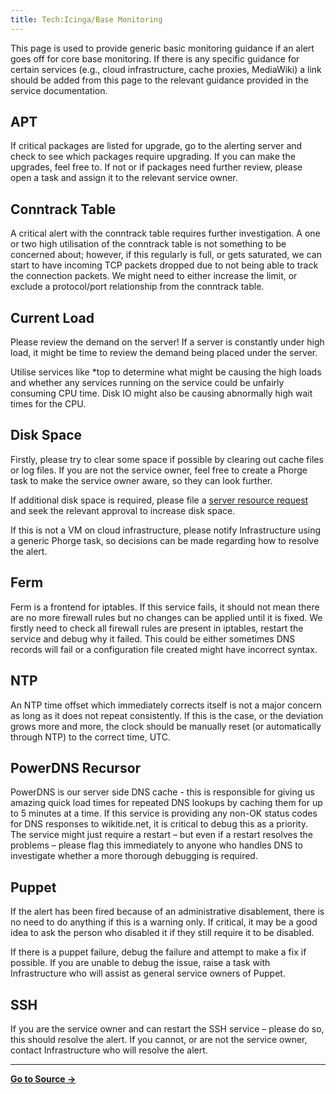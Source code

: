 ```yaml
---
title: Tech:Icinga/Base Monitoring
---
```


This page is used to provide generic basic monitoring guidance if an alert goes off for core base monitoring. If there is any specific guidance for certain services (e.g., cloud infrastructure, cache proxies, MediaWiki) a link should be added from this page to the relevant guidance provided in the service documentation.

## APT 

If critical packages are listed for upgrade, go to the alerting server and check to see which packages require upgrading. If you can make the upgrades, feel free to. If not or if packages need further review, please open a task and assign it to the relevant service owner.

## Conntrack Table 

A critical alert with the conntrack table requires further investigation. A one or two high utilisation of the conntrack table is not something to be concerned about; however, if this regularly is full, or gets saturated, we can start to have incoming TCP packets dropped due to not being able to track the connection packets. We might need to either increase the limit, or exclude a protocol/port relationship from the conntrack table.

## Current Load 

Please review the demand on the server! If a server is constantly under high load, it might be time to review the demand being placed under the server.

Utilise services like *top to determine what might be causing the high loads and whether any services running on the service could be unfairly consuming CPU time. Disk IO might also be causing abnormally high wait times for the CPU.

## Disk Space 

Firstly, please try to clear some space if possible by clearing out cache files or log files. If you are not the service owner, feel free to create a Phorge task to make the service owner aware, so they can look further.

If additional disk space is required, please file a [server resource request](https://meta.miraheze.org/wiki/phorge:maniphest/task/edit/form/16/) and seek the relevant approval to increase disk space.

If this is not a VM on cloud infrastructure, please notify Infrastructure using a generic Phorge task, so decisions can be made regarding how to resolve the alert.

## Ferm 

Ferm is a frontend for iptables. If this service fails, it should not mean there are no more firewall rules but no changes can be applied until it is fixed. We firstly need to check all firewall rules are present in iptables, restart the service and debug why it failed. This could be either sometimes DNS records will fail or a configuration file created might have incorrect syntax.

## NTP 

An NTP time offset which immediately corrects itself is not a major concern as long as it does not repeat consistently. If this is the case, or the deviation grows more and more, the clock should be manually reset (or automatically through NTP) to the correct time, UTC.

## PowerDNS Recursor 

PowerDNS is our server side DNS cache - this is responsible for giving us amazing quick load times for repeated DNS lookups by caching them for up to 5 minutes at a time. If this service is providing any non-OK status codes for DNS responses to wikitide.net, it is critical to debug this as a priority. The service might just require a restart – but even if a restart resolves the problems – please flag this immediately to anyone who handles DNS to investigate whether a more thorough debugging is required.

## Puppet 

If the alert has been fired because of an administrative disablement, there is no need to do anything if this is a warning only. If critical, it may be a good idea to ask the person who disabled it if they still require it to be disabled.

If there is a puppet failure, debug the failure and attempt to make a fix if possible. If you are unable to debug the issue, raise a task with Infrastructure who will assist as general service owners of Puppet.

## SSH 

If you are the service owner and can restart the SSH service – please do so, this should resolve the alert. If you cannot, or are not the service owner, contact Infrastructure who will resolve the alert.

----
**[Go to Source &rarr;](https://meta.miraheze.org/wiki/Tech:Icinga/Base_Monitoring)**